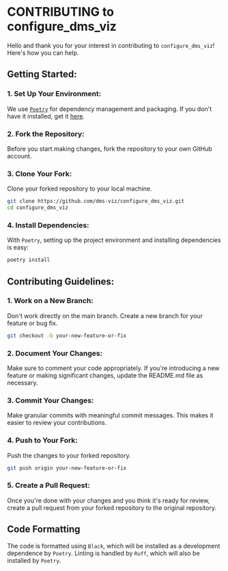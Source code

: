 # CONTRIBUTING to configure_dms_viz

Hello and thank you for your interest in contributing to `configure_dms_viz`! Here's how you can help.

## Getting Started:

### 1. Set Up Your Environment:

We use [`Poetry`](https://python-poetry.org/) for dependency management and packaging. If you don't have it installed, get it [here](https://python-poetry.org/docs/#installation).

### 2. Fork the Repository:

Before you start making changes, fork the repository to your own GitHub account.

### 3. Clone Your Fork:

Clone your forked repository to your local machine.

```bash
git clone https://github.com/dms-viz/configure_dms_viz.git
cd configure_dms_viz
```

### 4. Install Dependencies:

With `Poetry`, setting up the project environment and installing dependencies is easy:

```bash
poetry install
```

## Contributing Guidelines:

### 1. Work on a New Branch:

Don't work directly on the main branch. Create a new branch for your feature or bug fix.

```bash
git checkout -b your-new-feature-or-fix
```

### 2. Document Your Changes:

Make sure to comment your code appropriately. If you're introducing a new feature or making significant changes, update the README.md file as necessary.

### 3. Commit Your Changes:

Make granular commits with meaningful commit messages. This makes it easier to review your contributions.

### 4. Push to Your Fork:

Push the changes to your forked repository.

```bash
git push origin your-new-feature-or-fix
```

### 5. Create a Pull Request:

Once you're done with your changes and you think it's ready for review, create a pull request from your forked repository to the original repository.

## Code Formatting

The code is formatted using `Black`, which will be installed as a development dependence by `Poetry`. Linting is handled by `Ruff`, which will also be installed by `Poetry`.

